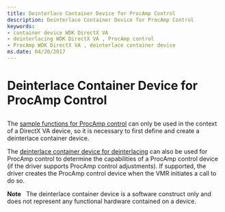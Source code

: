 ```yaml
---
title: Deinterlace Container Device for ProcAmp Control
description: Deinterlace Container Device for ProcAmp Control
keywords:
- container device WDK DirectX VA
- deinterlacing WDK DirectX VA , ProcAmp control
- ProcAmp WDK DirectX VA , deinterlace container device
ms.date: 04/20/2017
---
```


# Deinterlace Container Device for ProcAmp Control


## <span id="ddk_deinterlace_container_device_for_procamp_control_gg"></span><span id="DDK_DEINTERLACE_CONTAINER_DEVICE_FOR_PROCAMP_CONTROL_GG"></span>


The [sample functions for ProcAmp control](sample-functions-for-procamp-control.md) can only be used in the context of a DirectX VA device, so it is necessary to first define and create a deinterlace container device.

The [deinterlace container device for deinterlacing](deinterlace-container-device-for-deinterlacing.md) can also be used for ProcAmp control to determine the capabilities of a ProcAmp control device (if the driver supports ProcAmp control adjustments). If supported, the driver creates the ProcAmp control device when the VMR initiates a call to do so.

**Note**   The deinterlace container device is a software construct only and does not represent any functional hardware contained on a device.

 

 

 





